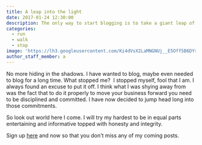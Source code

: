 ```yaml
---
title: A leap into the light
date: 2017-01-24 12:30:00
description: The only way to start blogging is to take a giant leap of faith and start writing and publishing.
categories:
  - run
  - walk
  - stop
image: 'https://lh3.googleusercontent.com/Ki4dVsX2LaMNGNUj__E5Off5B6DYsMiBKPM_-aDOJLY7Z3PIacf6TRlGB1u1tLNjT1zoHfA4u-ZOxb4QMlTZn1Qt0VgbXOzLXzo=w1100-rj-e30?.jpg'
author_staff_member: a
---
```



No more hiding in the shadows. I have wanted to blog, maybe even needed to blog for a long time. What stopped me?  I stopped myself, fool that I am. I always found an excuse to put it off. I think what I was shying away from was the fact that to do it properly to move your business forward you need to be disciplined and committed. I have now decided to jump head long into those commitments.

So look out world here I come. I will try my hardest to be in equal parts entertaining and informative topped with honesty and integrity.

Sign up [here](javascript:void(location.href='mailto:'+String.fromCharCode(99,104,101,101,107,101,121,64,109,111,110,107,101,121,46,99,111,109))) and now so that you don't miss any of my coming posts.